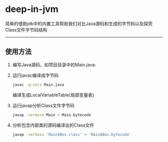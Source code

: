 # deep-in-jvm

简单的借助jdk中的内置工具帮助我们对比Java源码和生成的字节码以及探究Class文件字节码结构

---

## 使用方法

1. 编写Java源码，如项目目录中的Main.java:

2. 运行javac编译成字节码

    ```sh
    javac -g:vars Main.java
    ```

    编译生成LocalVariableTable(局部变量表)

3. 运行javap分析Class文件字节码

    ```sh
    javap -verbose Main > Main.bytecode
    ```

4. 分析包含内部类的源码编译出的Class文件

    ```sh
    javap -verbose 'Main$Box.class' > 'Main$Box.bytecode'
    ```
